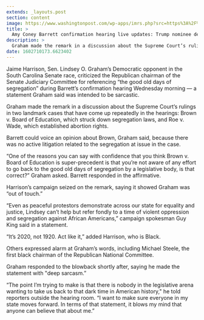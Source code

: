 ```yaml
--- 
extends: _layouts.post 
section: content 
image: https://www.washingtonpost.com/wp-apps/imrs.php?src=https%3A%2F%2Fd1i4t8bqe7zgj6%2Ecloudfront%2Enet%2F10-13-2020%2Ft_2499f2ed8ed046408b07aca30ffd3d5a_name_ACBSupremeCourtConfirmation_Thumb_v03%2Epng&w=1440 
title: > 
  Amy Coney Barrett confirmation hearing live updates: Trump nominee declines to say whether it’s wrong to separate migrant children from parents 
description: > 
  Graham made the remark in a discussion about the Supreme Court’s rulings in two landmark cases that have come up repeatedly in the hearings: Brown v. Board of Education, which struck down segregation laws, and Roe v. Wade, which established abortion rights.Barrett could voice an opinion about Brown, Graham said, because there was no active litigation related to the segregation at issue in the case.Others expressed alarm at Graham’s words, including Michael Steele, the first black chairman of the Republican National Committee.“I want to make sure everyone in my state moves forward.In terms of that statement, it blows my mind that anyone can believe that about me.” 
date: 1602710173.6623402 
--- 
```

Jaime Harrison, Sen. Lindsey O. Graham’s Democratic opponent in the South Carolina Senate race, criticized the Republican chairman of the Senate Judiciary Committee for referencing “the good old days of segregation” during Barrett’s confirmation hearing Wednesday morning — a statement Graham said was intended to be sarcastic.

Graham made the remark in a discussion about the Supreme Court’s rulings in two landmark cases that have come up repeatedly in the hearings: Brown v. Board of Education, which struck down segregation laws, and Roe v. Wade, which established abortion rights.

Barrett could voice an opinion about Brown, Graham said, because there was no active litigation related to the segregation at issue in the case.

“One of the reasons you can say with confidence that you think Brown v. Board of Education is super-precedent is that you’re not aware of any effort to go back to the good old days of segregation by a legislative body, is that correct?” Graham asked. Barrett responded in the affirmative.

Harrison’s campaign seized on the remark, saying it showed Graham was “out of touch.”

“Even as peaceful protestors demonstrate across our state for equality and justice, Lindsey can’t help but refer fondly to a time of violent oppression and segregation against African Americans,” campaign spokesman Guy King said in a statement.

“It’s 2020, not 1920. Act like it,” added Harrison, who is Black.

Others expressed alarm at Graham’s words, including Michael Steele, the first black chairman of the Republican National Committee.

Graham responded to the blowback shortly after, saying he made the statement with "deep sarcasm.”

“The point I’m trying to make is that there is nobody in the legislative arena wanting to take us back to that dark time in American history," he told reporters outside the hearing room. “I want to make sure everyone in my state moves forward. In terms of that statement, it blows my mind that anyone can believe that about me.”